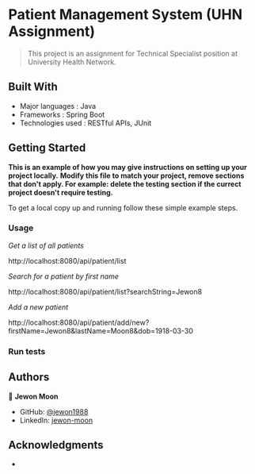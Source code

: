 # Patient Management System (UHN Assignment)

> This project is an assignment for Technical Specialist position at University Health Network.

## Built With

- Major languages : Java
- Frameworks : Spring Boot
- Technologies used : RESTful APIs, JUnit

## Getting Started

**This is an example of how you may give instructions on setting up your project locally.**
**Modify this file to match your project, remove sections that don't apply. For example: delete the testing section if the currect project doesn't require testing.**


To get a local copy up and running follow these simple example steps.

### Usage

*Get a list of all patients*

http://localhost:8080/api/patient/list

*Search for a patient by first name*

http://localhost:8080/api/patient/list?searchString=Jewon8

*Add a new patient*

http://localhost:8080/api/patient/add/new?firstName=Jewon8&lastName=Moon8&dob=1918-03-30

### Run tests

## Authors

👤 **Jewon Moon**

- GitHub: [@jewon1988](https://github.com/jewon1988)
- LinkedIn: [jewon-moon](https://linkedin.com/in/jewon-moon)

## Acknowledgments

- 
